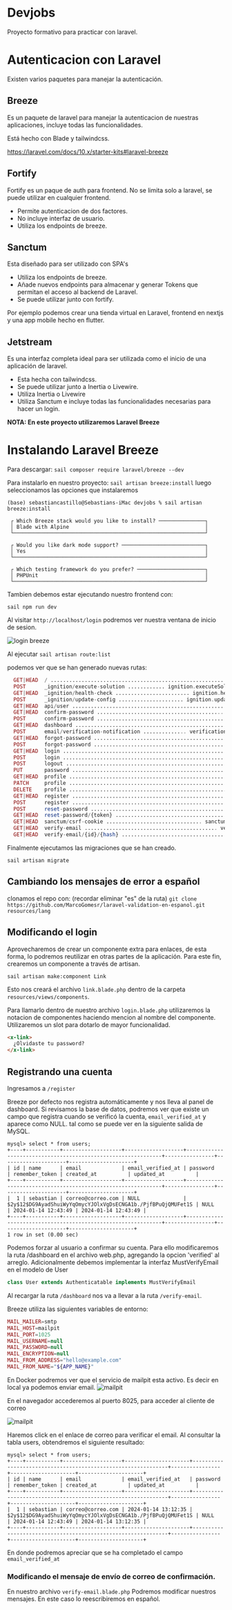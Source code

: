 # Devjobs
Proyecto formativo para practicar con laravel.

# Autenticacion con Laravel

Existen varios paquetes para manejar la autenticación.

## Breeze

Es un paquete de laravel para manejar la autenticacion de nuestras aplicaciones, incluye todas las funcionalidades.

Está hecho con Blade y tailwindcss.

https://laravel.com/docs/10.x/starter-kits#laravel-breeze

## Fortify

Fortify es un paque de auth para frontend. No se limita solo a laravel, se puede utilizar en cualquier frontend.

* Permite autenticacion de dos factores.
* No incluye interfaz de usuario.
* Utiliza los endpoints de breeze.

## Sanctum

Esta diseñado para ser utilizado con SPA's

* Utiliza los endpoints de breeze.
* Añade nuevos endpoints para almacenar y generar Tokens que permitan el acceso al backend de Laravel.
* Se puede utilizar junto con fortify.

Por ejemplo podemos crear una tienda virtual en Laravel, frontend en nextjs y una app mobile hecho en flutter.

## Jetstream

Es una interfaz completa ideal para ser utilizada como el inicio de una aplicación de laravel.

* Esta hecha con tailwindcss.
* Se puede utilizar junto a Inertia o Livewire.
* Utiliza Inertia o Livewire
* Utiliza Sanctum e incluye todas las funcionalidades necesarias para hacer un login.

**NOTA: En este proyecto utilizaremos Laravel Breeze**

# Instalando Laravel Breeze

Para descargar:
`sail composer require laravel/breeze --dev`

Para instalarlo en nuestro proyecto:
`sail artisan breeze:install`
luego seleccionamos las opciones que instalaremos

```
(base) sebastiancastillo@Sebastians-iMac devjobs % sail artisan breeze:install

 ┌ Which Breeze stack would you like to install? ───────────────┐
 │ Blade with Alpine                                            │
 └──────────────────────────────────────────────────────────────┘

 ┌ Would you like dark mode support? ───────────────────────────┐
 │ Yes                                                          │
 └──────────────────────────────────────────────────────────────┘

 ┌ Which testing framework do you prefer? ──────────────────────┐
 │ PHPUnit                                                      │
 └──────────────────────────────────────────────────────────────┘
 ```
Tambien debemos estar ejecutando nuestro frontend con:

`sail npm run dev`

Al visitar `http://localhost/login` podremos ver nuestra ventana de inicio de sesion.

![login breeze](./readmeimg/Captura%20de%20pantalla%202024-01-12%20a%20la(s)%2014.01.01.png)

Al ejecutar `sail artisan route:list`

podemos ver que se han generado nuevas rutas:

```php
  GET|HEAD  / ................................................................................................................... 
  POST      _ignition/execute-solution ............ ignition.executeSolution › Spatie\LaravelIgnition › ExecuteSolutionController
  GET|HEAD  _ignition/health-check ........................ ignition.healthCheck › Spatie\LaravelIgnition › HealthCheckController
  POST      _ignition/update-config ..................... ignition.updateConfig › Spatie\LaravelIgnition › UpdateConfigController
  GET|HEAD  api/user ............................................................................................................ 
  GET|HEAD  confirm-password ......................................... password.confirm › Auth\ConfirmablePasswordController@show
  POST      confirm-password ........................................................... Auth\ConfirmablePasswordController@store
  GET|HEAD  dashboard ................................................................................................. dashboard
  POST      email/verification-notification .............. verification.send › Auth\EmailVerificationNotificationController@store
  GET|HEAD  forgot-password .......................................... password.request › Auth\PasswordResetLinkController@create
  POST      forgot-password ............................................. password.email › Auth\PasswordResetLinkController@store
  GET|HEAD  login ............................................................ login › Auth\AuthenticatedSessionController@create
  POST      login ..................................................................... Auth\AuthenticatedSessionController@store
  POST      logout ......................................................... logout › Auth\AuthenticatedSessionController@destroy
  PUT       password ........................................................... password.update › Auth\PasswordController@update
  GET|HEAD  profile ....................................................................... profile.edit › ProfileController@edit
  PATCH     profile ................................................................... profile.update › ProfileController@update
  DELETE    profile ................................................................. profile.destroy › ProfileController@destroy
  GET|HEAD  register ............................................................ register › Auth\RegisteredUserController@create
  POST      register ........................................................................ Auth\RegisteredUserController@store
  POST      reset-password .................................................... password.store › Auth\NewPasswordController@store
  GET|HEAD  reset-password/{token} ........................................... password.reset › Auth\NewPasswordController@create
  GET|HEAD  sanctum/csrf-cookie ............................... sanctum.csrf-cookie › Laravel\Sanctum › CsrfCookieController@show
  GET|HEAD  verify-email ........................................... verification.notice › Auth\EmailVerificationPromptController
  GET|HEAD  verify-email/{id}/{hash} ........................................... verification.verify › Auth\VerifyEmailController
```

Finalmente ejecutamos las migraciones que se han creado.

`sail artisan migrate`

## Cambiando los mensajes de error a español

clonamos el repo con: (recordar eliminar "es" de la ruta)
`git clone https://github.com/MarcoGomesr/laravel-validation-en-espanol.git resources/lang`

## Modificando el login

Aprovecharemos de crear un componente extra para enlaces, de esta forma, lo podremos reutilizar en otras partes de la aplicación. Para este fin, crearemos un componente a través de artisan.

`sail artisan make:component Link`

Esto nos creará el archivo `link.blade.php` dentro de la carpeta `resources/views/components`.

Para llamarlo dentro de nuestro archivo `login.blade.php` utilizaremos la notacion de componentes haciendo mencion al nombre del componente. Utilizaremos un slot para dotarlo de mayor funcionalidad.

```html
<x-link>
  ¿Olvidaste tu password?
</x-link>
```

## Registrando una cuenta

Ingresamos a `/register`

Breeze por defecto nos registra automáticamente y nos lleva al panel de dashboard. 
Si revisamos la base de datos, podremos ver que existe un campo que registra cuando se verificó la cuenta, `email_verified_at` y aparece como NULL. tal como se puede ver en la siguiente salida de MySQL.

```
mysql> select * from users;
+----+-----------+-------------------+-------------------+--------------------------------------------------------------+----------------+---------------------+---------------------+
| id | name      | email             | email_verified_at | password                                                     | remember_token | created_at          | updated_at          |
+----+-----------+-------------------+-------------------+--------------------------------------------------------------+----------------+---------------------+---------------------+
|  1 | sebastian | correo@correo.com | NULL              | $2y$12$DG9AyadShuiWyYqOmycYJOlxVgDsECNGA1b./PjfBPuQjQMUFet1S | NULL           | 2024-01-14 12:43:49 | 2024-01-14 12:43:49 |
+----+-----------+-------------------+-------------------+--------------------------------------------------------------+----------------+---------------------+---------------------+
1 row in set (0.00 sec)

```

Podemos forzar al usuario a confirmar su cuenta. Para ello modificaremos la ruta /dashboard en el archivo web.php, agregando la opcion 'verified' al arreglo. 
Adicionalmente debemos implementar la interfaz MustVerifyEmail en el modelo de User

```php
class User extends Authenticatable implements MustVerifyEmail
```

Al recargar la ruta `/dashboard` nos va a llevar a la ruta `/verify-email`.

Breeze utiliza las siguientes variables de entorno:

```php
MAIL_MAILER=smtp
MAIL_HOST=mailpit
MAIL_PORT=1025
MAIL_USERNAME=null
MAIL_PASSWORD=null
MAIL_ENCRYPTION=null
MAIL_FROM_ADDRESS="hello@example.com"
MAIL_FROM_NAME="${APP_NAME}"
```

En Docker podremos ver que el servicio de mailpit esta activo. Es decir en local ya podemos enviar email.
![mailpit](/readmeimg/Captura%20de%20pantalla%202024-01-14%20a%20la(s)%2010.03.08.png)

En el navegador accederemos al puerto 8025, para acceder al cliente de correo

![mailpit](/readmeimg/Captura%20de%20pantalla%202024-01-14%20a%20la(s)%2010.11.17.png)

Haremos click en el enlace de correo para verificar el email. Al consultar la tabla users, obtendremos el siguiente resultado:
```
mysql> select * from users;
+----+-----------+-------------------+---------------------+--------------------------------------------------------------+----------------+---------------------+---------------------+
| id | name      | email             | email_verified_at   | password                                                     | remember_token | created_at          | updated_at          |
+----+-----------+-------------------+---------------------+--------------------------------------------------------------+----------------+---------------------+---------------------+
|  1 | sebastian | correo@correo.com | 2024-01-14 13:12:35 | $2y$12$DG9AyadShuiWyYqOmycYJOlxVgDsECNGA1b./PjfBPuQjQMUFet1S | NULL           | 2024-01-14 12:43:49 | 2024-01-14 13:12:35 |
+----+-----------+-------------------+---------------------+--------------------------------------------------------------+----------------+---------------------+---------------------+
```

En donde podremos apreciar que se ha completado el campo `email_verified_at` 

### Modificando el mensaje de envío de correo de confirmación.

En nuestro archivo `verify-email.blade.php` Podremos modificar nuestros mensajes. En este caso lo reescribiremos en español.